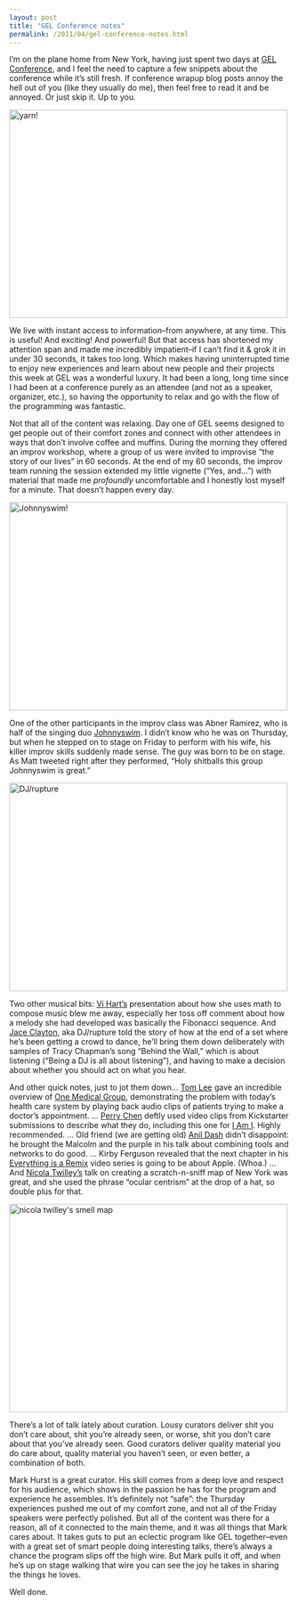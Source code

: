 ```yaml
---
layout: post
title: "GEL Conference notes"
permalink: /2011/04/gel-conference-notes.html
---
```


<p>I’m on the plane home from New York, having just spent two days at <a href="http://www.gelconference.com/">GEL Conference</a>, and I feel the need to capture a few snippets about the conference while it’s still fresh. If conference wrapup blog posts  annoy the hell out of you (like they usually do me), then feel free to read it and be annoyed. Or just skip it. Up to you.</p>
<p><a href="http://www.flickr.com/photos/msippey/5670384993/" title="yarn! by msippey, on Flickr"><img alt="yarn!" height="374" src="https://farm6.static.flickr.com/5030/5670384993_4a705f945e.jpg" width="500" /></a></p>
<p>We live with instant access to information–from anywhere, at any time. This is useful! And exciting! And powerful! But that access has shortened my attention span and made me incredibly impatient–if I can’t find it &amp; grok it in under 30 seconds, it takes too long. Which makes having uninterrupted time to enjoy new experiences and learn about new people and their projects this week at GEL was a wonderful luxury. It had been a long, long time since I had been at a conference purely as an attendee (and not as a speaker, organizer, etc.), so having the opportunity to relax and go with the flow of the programming was fantastic.</p>
<p>Not that all of the content was relaxing. Day one of GEL seems designed to get people out of their comfort zones and connect with other attendees in ways that don’t involve coffee and muffins. During the morning they offered an improv workshop, where a group of us were invited to improvise “the story of our lives” in 60 seconds. At the end of my 60 seconds, the improv team running the session extended my little vignette (“Yes, and…”) with material that made me <em>profoundly</em> uncomfortable and I honestly lost myself for a minute. That doesn’t happen every day.</p>
<p><a href="http://www.flickr.com/photos/msippey/5670389619/" title="Johnnyswim! by msippey, on Flickr"><img alt="Johnnyswim!" height="374" src="https://farm6.static.flickr.com/5230/5670389619_c1fe2c5390.jpg" width="500" /></a></p>
<p>One of the other participants in the improv class was Abner Ramirez, who is half of the singing duo <a href="http://twitter.com/#!/JOHNNYSWIM">Johnnyswim</a>. I didn’t know who he was on Thursday, but when he stepped on to stage on Friday to perform with his wife, his killer improv skills suddenly made sense. The guy was born to be on stage. As Matt tweeted right after they performed, “Holy shitballs this group Johnnyswim is great.”</p>
<p><a href="http://www.flickr.com/photos/msippey/5670958920/" title="DJ/rupture by msippey, on Flickr"><img alt="DJ/rupture" height="374" src="https://farm6.static.flickr.com/5066/5670958920_352779dd73.jpg" width="500" /></a></p>
<p>Two other musical bits: <a href="http://vihart.com/">Vi Hart’s</a> presentation about how she uses math to compose music blew me away, especially her toss off comment about how a melody she had developed was basically the Fibonacci sequence. And <a href="http://www.negrophonic.com/">Jace Clayton</a>, aka DJ/rupture told the story of how at the end of a set where he’s been getting a crowd to dance, he’ll bring them down deliberately with samples of Tracy Chapman’s song “Behind the Wall,” which is about listening (“Being a DJ is all about listening”), and having to make a decision about whether you should act on what you hear.</p>
<p>And other quick notes, just to jot them down… <a href="http://www.nytimes.com/2011/02/01/health/01medical.html">Tom Lee</a> gave an incredible overview of <a href="http://www.onemedical.com/" target="_self">One Medical Group</a>, demonstrating the problem with today’s health care system by playing back audio clips of patients trying to make a doctor’s appointment. … <a href="http://twitter.com/#!/perrychen">Perry Chen</a> deftly used video clips from Kickstarter submissions to describe what they do, including this one for <a href="http://www.kickstarter.com/projects/2115598587/i-am-i-feature-film">I Am I</a>. Highly recommended. … Old friend (we are getting old) <a href="http://dashes.com/anil">Anil Dash</a> didn’t disappoint:  he brought the Malcolm and the purple in his talk about combining tools and networks to do good. … Kirby Ferguson revealed that the next chapter in his <a href="http://www.everythingisaremix.info/" target="_self">Everything is a Remix</a> video series is going to be about Apple.  (Whoa.) … And <a href="http://www.ediblegeography.com/">Nicola Twilley’s</a> talk on creating a scratch-n-sniff map of New York was great, and she used the phrase “ocular centrism” at the drop of a hat, so double plus for that.</p>
<p><a href="http://www.flickr.com/photos/msippey/5670396345/" title="nicola twilley&#39;s smell map by msippey, on Flickr"><img alt="nicola twilley&#39;s smell map" height="374" src="https://farm6.static.flickr.com/5186/5670396345_6b69bfc4dc.jpg" width="500" /></a></p>
<p>There’s a lot of talk lately about curation. Lousy curators deliver shit you don’t care about, shit you’re already seen, or worse, shit you don’t care about that you’ve already seen. Good curators deliver quality material you do care about, quality material you haven’t seen, or even better, a combination of both.</p>
<p>Mark Hurst is a great curator. His skill comes from a deep love and respect for his audience, which shows in the passion he has for the program and experience he assembles. It’s definitely not “safe”: the Thursday experiences pushed me out of my comfort zone, and not all of the Friday speakers were perfectly polished. But all of the content was there for a reason, all of it connected to the main theme, and it was all things that Mark cares about. It takes guts to put an eclectic program like GEL together–even with a great set of smart people doing interesting talks, there’s always a chance the program slips off the high wire. But Mark pulls it off, and when he’s up on stage walking that wire you can see the joy he takes in sharing the things he loves.</p>
<p>Well done.</p>
<script type="text/javascript">// &lt;![CDATA[
// &amp;lt;![CDATA[
// &amp;amp;lt;![CDATA[
// &amp;amp;amp;lt;![CDATA[
window.onload = function(){var div = document.getElementById(&amp;amp;amp;#39;contentdiv&amp;amp;amp;#39;),oldscroll = 0;div.scrollTop = oldscroll;}
// ]]&amp;amp;amp;gt;
// ]]&amp;amp;gt;
// ]]&amp;gt;
// ]]&gt;</script>


